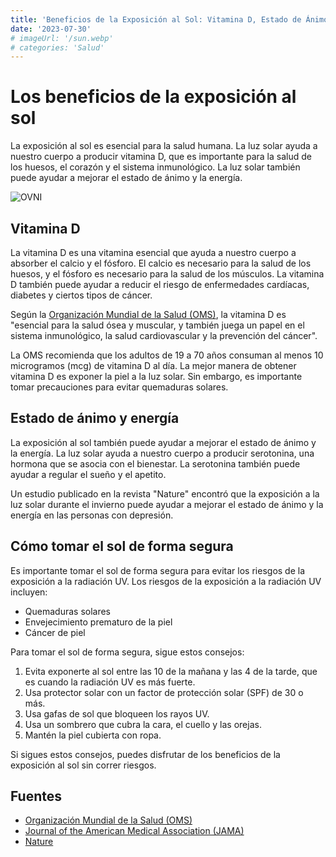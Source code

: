 ```yaml
---
title: 'Beneficios de la Exposición al Sol: Vitamina D, Estado de Ánimo y Seguridad Solar'
date: '2023-07-30'
# imageUrl: '/sun.webp'
# categories: 'Salud'
---
```


# Los beneficios de la exposición al sol

La exposición al sol es esencial para la salud humana. La luz solar ayuda a nuestro cuerpo a producir vitamina D, que es importante para la salud de los huesos, el corazón y el sistema inmunológico. La luz solar también puede ayudar a mejorar el estado de ánimo y la energía.


![OVNI](/sun.webp)

## Vitamina D

La vitamina D es una vitamina esencial que ayuda a nuestro cuerpo a absorber el calcio y el fósforo. El calcio es necesario para la salud de los huesos, y el fósforo es necesario para la salud de los músculos. La vitamina D también puede ayudar a reducir el riesgo de enfermedades cardíacas, diabetes y ciertos tipos de cáncer.

Según la [Organización Mundial de la Salud (OMS)](https://www.who.int/), la vitamina D es "esencial para la salud ósea y muscular, y también juega un papel en el sistema inmunológico, la salud cardiovascular y la prevención del cáncer".

La OMS recomienda que los adultos de 19 a 70 años consuman al menos 10 microgramos (mcg) de vitamina D al día. La mejor manera de obtener vitamina D es exponer la piel a la luz solar. Sin embargo, es importante tomar precauciones para evitar quemaduras solares.

## Estado de ánimo y energía

La exposición al sol también puede ayudar a mejorar el estado de ánimo y la energía. La luz solar ayuda a nuestro cuerpo a producir serotonina, una hormona que se asocia con el bienestar. La serotonina también puede ayudar a regular el sueño y el apetito.

Un estudio publicado en la revista "Nature" encontró que la exposición a la luz solar durante el invierno puede ayudar a mejorar el estado de ánimo y la energía en las personas con depresión.

## Cómo tomar el sol de forma segura

Es importante tomar el sol de forma segura para evitar los riesgos de la exposición a la radiación UV. Los riesgos de la exposición a la radiación UV incluyen:

- Quemaduras solares
- Envejecimiento prematuro de la piel
- Cáncer de piel

Para tomar el sol de forma segura, sigue estos consejos:

1. Evita exponerte al sol entre las 10 de la mañana y las 4 de la tarde, que es cuando la radiación UV es más fuerte.
2. Usa protector solar con un factor de protección solar (SPF) de 30 o más.
3. Usa gafas de sol que bloqueen los rayos UV.
4. Usa un sombrero que cubra la cara, el cuello y las orejas.
5. Mantén la piel cubierta con ropa.

Si sigues estos consejos, puedes disfrutar de los beneficios de la exposición al sol sin correr riesgos.

## Fuentes

- [Organización Mundial de la Salud (OMS)](https://www.who.int/)
- [Journal of the American Medical Association (JAMA)](https://jamanetwork.com/journals/jama)
- [Nature](https://www.nature.com/)
